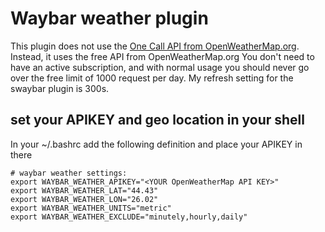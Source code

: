 Waybar weather plugin
=====================

This plugin does not use the [One Call API from OpenWeatherMap.org](https://openweathermap.org/api/one-call-3).
Instead, it uses the free API from OpenWeatherMap.org
You don't need to have an active subscription, and with normal usage you should never go over the free limit of 1000 request per day.
My refresh setting for the swaybar plugin is 300s.


## set your APIKEY and geo location in your shell

In your ~/.bashrc add the following definition and place your APIKEY in there

    # waybar weather settings:
    export WAYBAR_WEATHER_APIKEY="<YOUR OpenWeatherMap API KEY>"
    export WAYBAR_WEATHER_LAT="44.43"
    export WAYBAR_WEATHER_LON="26.02"
    export WAYBAR_WEATHER_UNITS="metric"
    export WAYBAR_WEATHER_EXCLUDE="minutely,hourly,daily"
